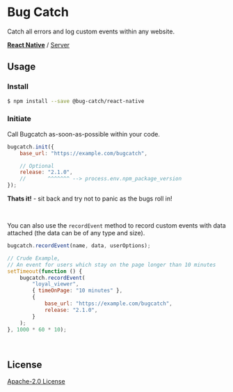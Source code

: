 # Bug Catch

Catch all errors and log custom events within any website.

[**React Native**](https://github.com/bug-catch/react-native) / [Server](https://github.com/bug-catch/server)

## Usage

### Install

```bash
$ npm install --save @bug-catch/react-native
```

### Initiate

Call Bugcatch as-soon-as-possible within your code.

```javascript
bugcatch.init({
    base_url: "https://example.com/bugcatch",

    // Optional
    release: "2.1.0",
    //       ^^^^^^^ --> process.env.npm_package_version
});
```

**Thats it!** - sit back and try not to panic as the bugs roll in!

<br>

You can also use the `recordEvent` method to record custom events with data attached (the data can be of any type and size).

```javascript
bugcatch.recordEvent(name, data, userOptions);

// Crude Example,
// An event for users which stay on the page longer than 10 minutes
setTimeout(function () {
    bugcatch.recordEvent(
        "loyal_viewer",
        { timeOnPage: "10 minutes" },
        {
            base_url: "https://example.com/bugcatch",
            release: "2.1.0",
        }
    );
}, 1000 * 60 * 10);
```

<br>

## License

[Apache-2.0 License](LICENSE)
